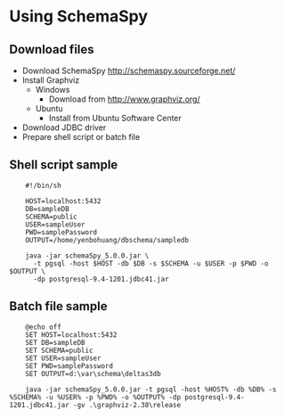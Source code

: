 # Using SchemaSpy

## Download files

* Download SchemaSpy <http://schemaspy.sourceforge.net/>
* Install Graphviz
  * Windows 
      * Download from <http://www.graphviz.org/>
  * Ubuntu
      * Install from Ubuntu Software Center
* Download JDBC driver
* Prepare shell script or batch file

## Shell script sample

```
    #!/bin/sh

    HOST=localhost:5432
    DB=sampleDB
    SCHEMA=public
    USER=sampleUser
    PWD=samplePassword
    OUTPUT=/home/yenbohuang/dbschema/sampledb

    java -jar schemaSpy_5.0.0.jar \
      -t pgsql -host $HOST -db $DB -s $SCHEMA -u $USER -p $PWD -o $OUTPUT \
      -dp postgresql-9.4-1201.jdbc41.jar
```

## Batch file sample

```
    @echo off
    SET HOST=localhost:5432
    SET DB=sampleDB
    SET SCHEMA=public
    SET USER=sampleUser
    SET PWD=samplePassword
    SET OUTPUT=d:\var\schema\deltas3db

    java -jar schemaSpy_5.0.0.jar -t pgsql -host %HOST% -db %DB% -s %SCHEMA% -u %USER% -p %PWD% -o %OUTPUT% -dp postgresql-9.4-1201.jdbc41.jar -gv .\graphviz-2.38\release
```
